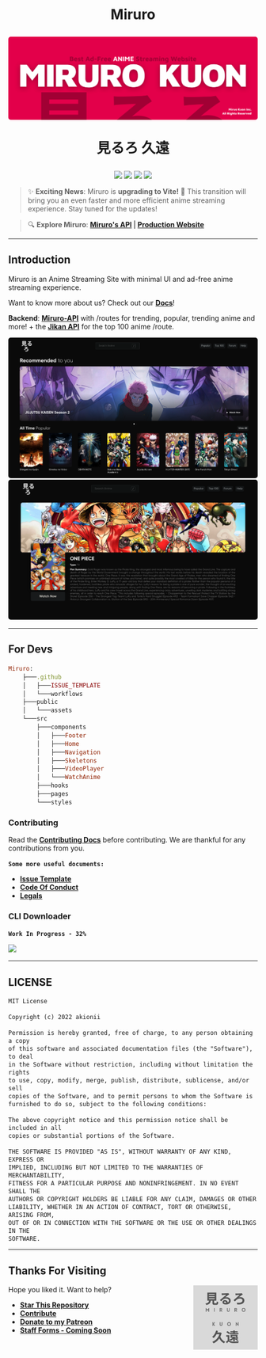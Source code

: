 <h1 align="center">
  <p align="center"><strong>Miruro</strong></p>
  <a href="https://github.com/akionii/Miruro/blob/master/src/assets/img/Cover.png"><img src="./src/assets/img/Cover.png" alt="Cover" style="border-radius: 5px"></a>
  
  見るろ 久遠
</h1>

<p align="center">
<a href="#"><img src="https://img.shields.io/badge/react-%2320232a.svg?style=for-the-badge&logo=react&logoColor=%2361DAFB"/></a>
<a href="#"><img src="https://img.shields.io/badge/vite-%23646CFF.svg?style=for-the-badge&logo=vite&logoColor=white&border"/></a>
<a href="#"><img src="https://img.shields.io/badge/vercel-%23000000.svg?style=for-the-badge&logo=vercel&logoColor=white"/></a>
<a href="#"><img src="https://img.shields.io/badge/javascript-%23323330.svg?style=for-the-badge&logo=javascript&logoColor=%23F7DF1E"/></a>

</p>

 >✨ **Exciting News**: Miruro is <strong>upgrading to Vite!</strong> 🚀 This transition will bring you an even faster and more efficient anime streaming experience. Stay tuned for the updates!

>🔍 **Explore Miruro**: **[Miruro's API](https://miruro-api.vercel.app) | [Production Website](https://miruro.vercel.app)**

---

## **Introduction**

Miruro is an Anime Streaming Site with minimal UI and ad-free anime streaming experience.

Want to know more about us? Check out our **[Docs](https://akionii.github.io/Miruro/docs)**!

**Backend**: **[Miruro-API](https://miruro-api.vercel.app)** with /routes for trending, popular, trending anime and more! + the **[Jikan API](https://https://jikan.moe/)** for the top 100 anime /route.

<img src="public/assets/img/Web.png" style="border-radius: 5px">
<img src="public/assets/img/Web-2.png" style="border-radius: 5px">

---

## **For Devs**

```ruby
Miruro:
    ├───.github
    │   ├───ISSUE_TEMPLATE
    │   └───workflows
    ├───public
    │   └───assets
    └───src
        ├───components
        │   ├───Footer
        │   ├───Home
        │   ├───Navigation
        │   ├───Skeletons
        │   ├───VideoPlayer
        │   └───WatchAnime
        ├───hooks
        ├───pages
        └───styles
```

### **Contributing**

Read the **[Contributing Docs](.github/CONTRIBUTING.md)** before contributing. We are thankful for any contributions from you.

**`Some more useful documents:`**

- **[Issue Template](.github/ISSUE_TEMPLATE/bug_report.md)**
- **[Code Of Conduct](.github/CODE_OF_CONDUCT.md)**
- **[Legals](/LICENSE)**

### **CLI Downloader**

**`Work In Progress - 32%`**

 <img src="https://i.pinimg.com/originals/2a/fa/b3/2afab331c7d9abc20eebd5e1bc4d10b8.gif" width=200>

---

## **LICENSE**

```
MIT License

Copyright (c) 2022 akionii

Permission is hereby granted, free of charge, to any person obtaining a copy
of this software and associated documentation files (the "Software"), to deal
in the Software without restriction, including without limitation the rights
to use, copy, modify, merge, publish, distribute, sublicense, and/or sell
copies of the Software, and to permit persons to whom the Software is
furnished to do so, subject to the following conditions:

The above copyright notice and this permission notice shall be included in all
copies or substantial portions of the Software.

THE SOFTWARE IS PROVIDED "AS IS", WITHOUT WARRANTY OF ANY KIND, EXPRESS OR
IMPLIED, INCLUDING BUT NOT LIMITED TO THE WARRANTIES OF MERCHANTABILITY,
FITNESS FOR A PARTICULAR PURPOSE AND NONINFRINGEMENT. IN NO EVENT SHALL THE
AUTHORS OR COPYRIGHT HOLDERS BE LIABLE FOR ANY CLAIM, DAMAGES OR OTHER
LIABILITY, WHETHER IN AN ACTION OF CONTRACT, TORT OR OTHERWISE, ARISING FROM,
OUT OF OR IN CONNECTION WITH THE SOFTWARE OR THE USE OR OTHER DEALINGS IN THE
SOFTWARE.
```

---

## **Thanks For Visiting**

<img src="./src/assets/logo2.png" width=130 align=right>

Hope you liked it. Want to help?

- **[Star This Repository](https://github.com/akionii/Miruro)**
- **[Contribute](https://github.com/akionii/Miruro/fork)**
- **[Donate to my Patreon](https://patreon.com/Miruro)**
- **[Staff Forms - Coming Soon](#)**
